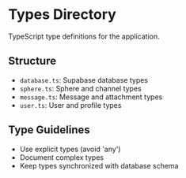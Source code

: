# Types Directory

TypeScript type definitions for the application.

## Structure
- `database.ts`: Supabase database types
- `sphere.ts`: Sphere and channel types
- `message.ts`: Message and attachment types
- `user.ts`: User and profile types

## Type Guidelines
- Use explicit types (avoid 'any')
- Document complex types
- Keep types synchronized with database schema